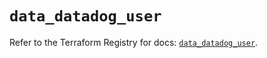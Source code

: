 # `data_datadog_user`

Refer to the Terraform Registry for docs: [`data_datadog_user`](https://registry.terraform.io/providers/datadog/datadog/3.61.0/docs/data-sources/user).

